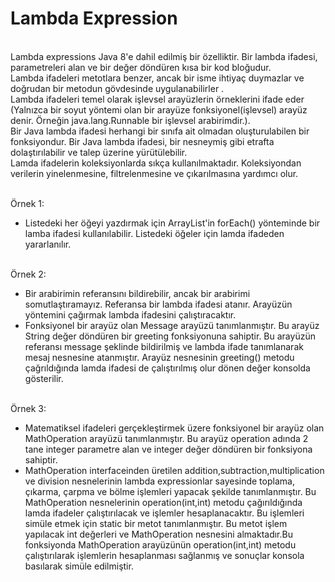 # Lambda Expression
<br> Lambda expressions Java 8'e dahil edilmiş bir özelliktir. Bir lambda ifadesi, parametreleri alan ve bir değer döndüren kısa bir kod bloğudur. 
<br> Lambda ifadeleri metotlara benzer, ancak bir isme ihtiyaç duymazlar ve doğrudan bir metodun gövdesinde uygulanabilirler .
<br> Lambda ifadeleri temel olarak işlevsel arayüzlerin örneklerini ifade eder (Yalnızca bir soyut yöntemi olan bir arayüze fonksiyonel(işlevsel) arayüz denir. Örneğin java.lang.Runnable bir işlevsel arabirimdir.).
<br> Bir Java lambda ifadesi herhangi bir sınıfa ait olmadan oluşturulabilen bir fonksiyondur. Bir Java lambda ifadesi, bir nesneymiş gibi etrafta dolaştırılabilir ve talep üzerine yürütülebilir.
<br> Lamda ifadelerin koleksiyonlarda sıkça kullanılmaktadır. Koleksiyondan verilerin yinelenmesine, filtrelenmesine ve çıkarılmasına yardımcı olur. 

<br> Örnek 1:
- Listedeki her öğeyi yazdırmak için ArrayList'in forEach() yönteminde bir lamba ifadesi kullanılabilir. Listedeki öğeler için lamda ifadeden yararlanılır.

<br> Örnek 2:
- Bir arabirimin referansını bildirebilir, ancak bir arabirimi somutlaştıramayız. Referansa bir lambda ifadesi atanır. Arayüzün yöntemini çağırmak lambda ifadesini çalıştıracaktır.
- Fonksiyonel bir arayüz olan Message arayüzü tanımlanmıştır. Bu arayüz String değer döndüren bir greeting fonksiyonuna sahiptir. Bu arayüzün referansı message şeklinde bildirilmiş ve lambda ifade tanımlanarak mesaj nesnesine atanmıştır. Arayüz nesnesinin greeting() metodu çağrıldığında lamda ifadesi de çalıştırılmış olur dönen değer konsolda gösterilir.

<br> Örnek 3: 
- Matematiksel ifadeleri gerçekleştirmek üzere fonksiyonel bir arayüz olan MathOperation arayüzü tanımlanmıştır. Bu arayüz operation adında 2 tane integer parametre alan ve integer değer döndüren bir fonksiyona sahiptir.
- MathOperation interfaceinden üretilen addition,subtraction,multiplication ve division nesnelerinin lambda expressionlar sayesinde toplama, çıkarma, çarpma ve bölme işlemleri yapacak şekilde tanımlanmıştır. Bu MathOperation nesnelerinin operation(int,int) metodu çağırıldığında lamda ifadeler çalıştırılacak ve işlemler hesaplanacaktır. Bu işlemleri simüle etmek için static bir metot tanımlanmıştır. Bu metot işlem yapılacak int değerleri ve MathOperation nesnesini almaktadır.Bu fonksiyonda MathOperation arayüzünün operation(int,int) metodu çalıştırılarak işlemlerin hesaplanması sağlanmış ve sonuçlar konsola basılarak simüle edilmiştir.	
